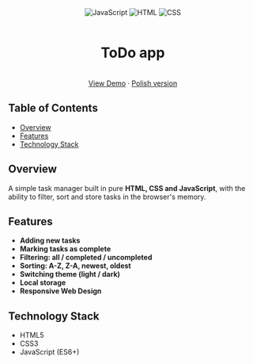 <div align="center">
  <img alt="JavaScript" src="https://img.shields.io/badge/JavaScript-F7DF1E.svg?style=for-the-badge&logo=JavaScript&logoColor=black">
  <img alt="HTML" src="https://img.shields.io/badge/HTML5-E34F26.svg?style=for-the-badge&logo=HTML5&logoColor=white">
  <img alt="CSS" src="https://img.shields.io/badge/CSS3-1572B6.svg?style=for-the-badge&logo=CSS3&logoColor=white">
</div>

<br />
<div align="center">
  <h1 align="center">ToDo app</h3>
  <p align="center">
    <br />
    <a href="">View Demo</a>
    &middot;
    <a href="">Polish version</a>
  </p>
</div>

## Table of Contents
- [Overview](#overview)
- [Features](#features)
- [Technology Stack](#technology-stack)

##  Overview

A simple task manager built in pure **HTML, CSS and JavaScript**, with the ability to filter, sort and store tasks in the browser's memory.

## Features

- **Adding new tasks** 
- **Marking tasks as complete** 
- **Filtering: all / completed / uncompleted** 
- **Sorting: A-Z, Z-A, newest, oldest** 
- **Switching theme (light / dark)**
- **Local storage**
- **Responsive Web Design** 

##  Technology Stack

- HTML5
- CSS3 
- JavaScript (ES6+)
